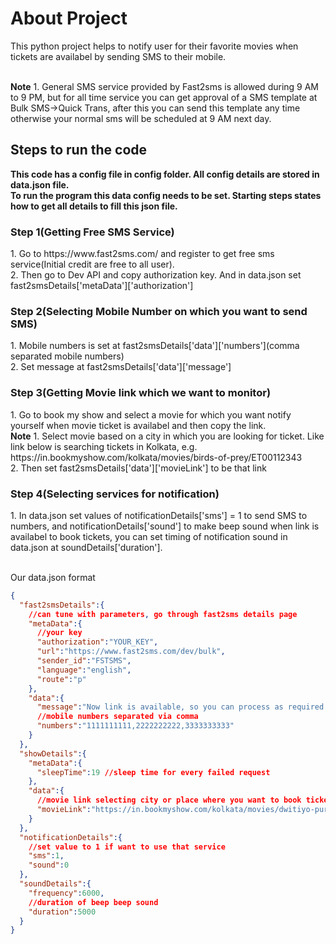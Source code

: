 <h1>About Project</h1>

This python project helps to notify user for their favorite movies when tickets are availabel by sending SMS to their mobile.

</br>
<b>Note</b>
1. General SMS service provided by Fast2sms is allowed during 9 AM to 9 PM, but for all time service you can get approval of a SMS template at Bulk SMS->Quick Trans, after this you can send this template any time otherwise your normal sms will be scheduled at 9 AM next day.
</br>
<h2>Steps to run the code</h2>

<strong>This code has a config file in config folder. All config details are stored in data.json file.</br>
To run the program this data config needs to be set. Starting steps states how to get all details to fill this json file.</br></strong>

<h3>Step 1(Getting Free SMS Service)</h3> 
1. Go to https://www.fast2sms.com/ and register to get free sms service(Initial credit are free to all user).</br>
2. Then go to Dev API and copy authorization key. And in data.json set fast2smsDetails['metaData']['authorization']

<h3>Step 2(Selecting Mobile Number on which you want to send SMS)</h3>
1. Mobile numbers is set at fast2smsDetails['data']['numbers'](comma separated mobile numbers)</br>
2. Set message at fast2smsDetails['data']['message']

<h3>Step 3(Getting Movie link which we want to monitor)</h3>
1. Go to book my show and select a movie for which you want notify yourself when movie ticket is availabel and then copy the link.</br>
<b>Note</b>
1. Select movie based on a city in which you are looking for ticket. Like link below is searching tickets in Kolkata,
e.g. https://in.bookmyshow.com/kolkata/movies/birds-of-prey/ET00112343 </br>
2. Then set fast2smsDetails['data']['movieLink'] to be that link

<h3>Step 4(Selecting services for notification)</h3>
1. In data.json set values of notificationDetails['sms'] = 1 to send SMS to numbers, and notificationDetails['sound'] to make beep sound when link is availabel to book tickets, you can set timing of notification sound in data.json at soundDetails['duration'].
</br>
</br>

Our data.json format
```json
{
  "fast2smsDetails":{
    //can tune with parameters, go through fast2sms details page
    "metaData":{
      //your key
      "authorization":"YOUR_KEY",
      "url":"https://www.fast2sms.com/dev/bulk",
      "sender_id":"FSTSMS",
      "language":"english",
      "route":"p"
    },
    "data":{
      "message":"Now link is available, so you can process as required.",
      //mobile numbers separated via comma
      "numbers":"1111111111,2222222222,3333333333" 
    }
  },
  "showDetails":{
    "metaData":{
      "sleepTime":19 //sleep time for every failed request
    },
    "data":{
      //movie link selecting city or place where you want to book ticket
      "movieLink":"https://in.bookmyshow.com/kolkata/movies/dwitiyo-purush/ET00109271"
    }
  },
  "notificationDetails":{
    //set value to 1 if want to use that service
    "sms":1,
    "sound":0
  },
  "soundDetails":{
    "frequency":6000,
    //duration of beep beep sound
    "duration":5000
  }
}
```
